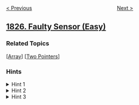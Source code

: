<!--|This file generated by command(leetcode description); DO NOT EDIT.    |-->
<!--+----------------------------------------------------------------------+-->
<!--|@author    openset <openset.wang@gmail.com>                           |-->
<!--|@link      https://github.com/openset                                 |-->
<!--|@home      https://github.com/openset/leetcode                        |-->
<!--+----------------------------------------------------------------------+-->

[< Previous](../finding-mk-average "Finding MK Average")
　　　　　　　　　　　　　　　　
[Next >](../minimum-operations-to-make-the-array-increasing "Minimum Operations to Make the Array Increasing")

## [1826. Faulty Sensor (Easy)](https://leetcode.com/problems/faulty-sensor "有缺陷的传感器")



### Related Topics
  [[Array](../../tag/array/README.md)]
  [[Two Pointers](../../tag/two-pointers/README.md)]

### Hints
<details>
<summary>Hint 1</summary>
Check for a common prefix of the two arrays.
</details>

<details>
<summary>Hint 2</summary>
After this common prefix, there should be one array similar to the other but shifted by one.
</details>

<details>
<summary>Hint 3</summary>
If both arrays can be shifted, return -1.
</details>
